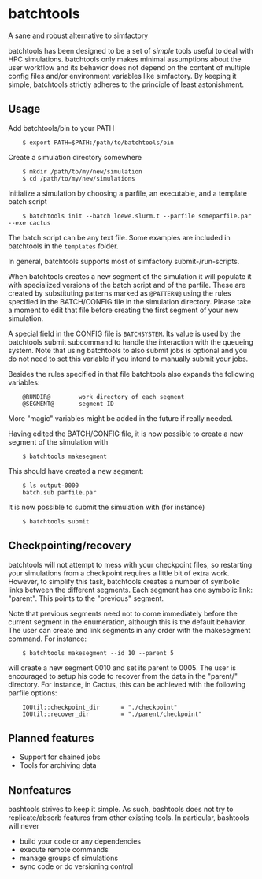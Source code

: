 batchtools
==========

A sane and robust alternative to simfactory

batchtools has been designed to be a set of *simple* tools useful to deal with
HPC simulations. batchtools only makes minimal assumptions about the user
workflow and its behavior does not depend on the content of multiple config
files and/or environment variables like simfactory. By keeping it simple,
batchtools strictly adheres to the principle of least astonishment.

Usage
-----

Add batchtools/bin to your PATH

~~~
    $ export PATH=$PATH:/path/to/batchtools/bin
~~~

Create a simulation directory somewhere

~~~
    $ mkdir /path/to/my/new/simulation
    $ cd /path/to/my/new/simulations
~~~

Initialize a simulation by choosing a parfile, an executable, and a template
batch script

~~~
    $ batchtools init --batch loewe.slurm.t --parfile someparfile.par --exe cactus
~~~

The batch script can be any text file. Some examples are included in batchtools
in the `templates` folder.

In general, batchtools supports most of simfactory submit-/run-scripts.

When batchtools creates a new segment of the simulation it will populate it
with specialized versions of the batch script and of the parfile. These are
created by substituting patterns marked as `@PATTERN@` using the rules
specified in the BATCH/CONFIG file in the simulation directory. Please take a
moment to edit that file before creating the first segment of your new
simulation.

A special field in the CONFIG file is `BATCHSYSTEM`. Its value is used by the
batchtools submit subcommand to handle the interaction with the queueing
system. Note that using batchtools to also submit jobs is optional and you do
not need to set this variable if you intend to manually submit your jobs.

Besides the rules specified in that file batchtools also expands the following
variables:
~~~
    @RUNDIR@        work directory of each segment
    @SEGMENT@       segment ID
~~~
More "magic" variables might be added in the future if really needed.

Having edited the BATCH/CONFIG file, it is now possible to create a new segment
of the simulation with

~~~
    $ batchtools makesegment
~~~

This should have created a new segment:

~~~
    $ ls output-0000
    batch.sub parfile.par
~~~

It is now possible to submit the simulation with (for instance)

~~~
    $ batchtools submit
~~~

Checkpointing/recovery
----------------------

batchtools will not attempt to mess with your checkpoint files, so restarting
your simulations from a checkpoint requires a little bit of extra work.
However, to simplify this task, batchtools creates a number of symbolic links
between the different segments. Each segment has one symbolic link: "parent".
This points to the "previous" segment.

Note that previous segments need not to come immediately before the current
segment in the enumeration, although this is the default behavior. The user
can create and link segments in any order with the makesegment command. For
instance:

~~~
    $ batchtools makesegment --id 10 --parent 5
~~~

will create a new segment 0010 and set its parent to 0005. The user is
encouraged to setup his code to recover from the data in the "parent/"
directory. For instance, in Cactus, this can be achieved with the following
parfile options:

~~~
    IOUtil::checkpoint_dir		= "./checkpoint"
    IOUtil::recover_dir			= "./parent/checkpoint"
~~~

Planned features
----------------

* Support for chained jobs
* Tools for archiving data

Nonfeatures
-----------

bashtools strives to keep it simple. As such, bashtools does not try to
replicate/absorb features from other existing tools. In particular, bashtools
will never

* build your code or any dependencies
* execute remote commands
* manage groups of simulations
* sync code or do versioning control
